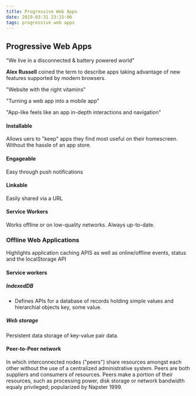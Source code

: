 ```yaml
---
title: Progressive Web Apps
date: 2019-03-31 23:15:06
tags: progressive web apps
---
```




## Progressive Web Apps



"We live in a disconnected & battery powered world"



<b>Alex Russell</b> coined the term to describe apps taking advantage of new features supported by modern browsers.



"Website with the right vitamins"

"Turning a web app into a mobile app"



"App-like feels like an app in-depth interactions and navigation"


#### Installable

Allows uers to "keep" apps they find most useful on their homescreen. Without the hassle of an app store.

#### Engageable

Easy through push notifications



#### Linkable

Easily shared via a URL



#### Service Workers

Works offline or on low-quality networks. Always up-to-date.



### Offline Web Applications

Highlights application caching APIS as well as online/offline events, status and the localStorage API

#### Service workers	

##### IndexedDB

- Defines APIs for a database of records holding simple values and hierarchial objects key, some value.

##### Web storage

Persistent data storage of key-value pair data.



#### Peer-to-Peer network

In which interconnected nodes ("peers") share resources amongst each other without the use of a centralized administrative system. Peers are both suppliers and consumers of resources. Peers make a portion of their resources, such as processing power, disk storage or network bandwidth equaly privileged; popularized by Napster 1999. 







